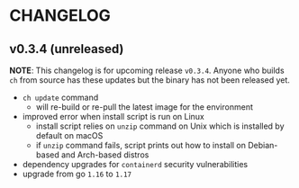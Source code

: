 # CHANGELOG

## v0.3.4 (unreleased)

**NOTE**: 
This changelog is for upcoming release `v0.3.4`. Anyone who builds `ch` from source has these updates but the binary has not been released yet.

- `ch update` command
    - will re-build or re-pull the latest image for the environment
- improved error when install script is run on Linux
    - install script relies on `unzip` command on Unix which is installed by default on macOS
    - if `unzip` command fails, script prints out how to install on Debian-based and Arch-based distros
- dependency upgrades for `containerd` security vulnerabilities
- upgrade from go `1.16` to `1.17`
